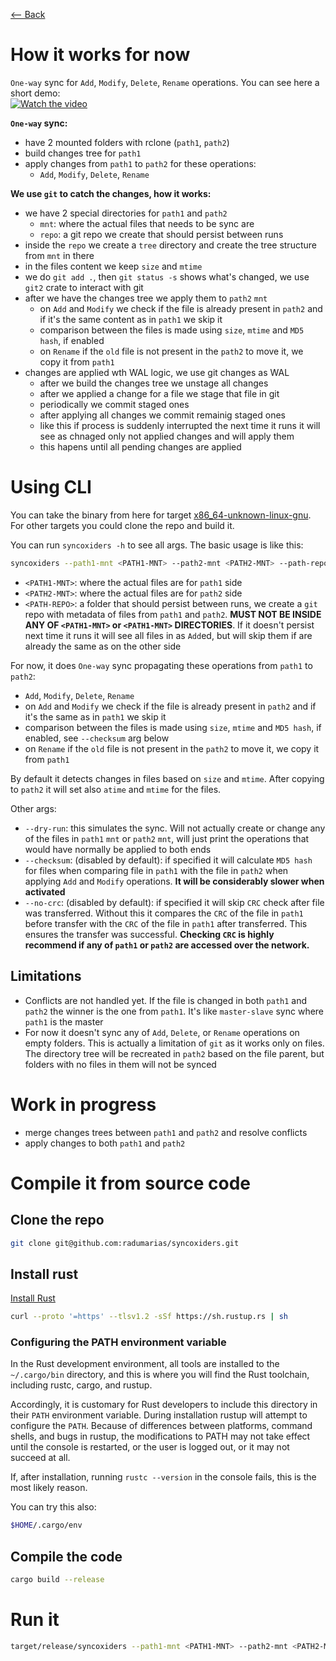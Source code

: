 [⟵ Back](../../README.md#poc)

# How it works for now

`One-way` sync for `Add`, `Modify`, `Delete`, `Rename` operations. You can see here a short demo:  
[![Watch the video](https://img.youtube.com/vi/JHQC1XpCzQw/0.jpg)](https://www.youtube.com/watch?v=JHQC1XpCzQw)

**`One-way` sync:**
- have 2 mounted folders with rclone (`path1`, `path2`)
- build changes tree for `path1`
- apply changes from `path1` to `path2` for these operations:
    - `Add`, `Modify`, `Delete`, `Rename`

**We use `git` to catch the changes, how it works:**
- we have 2 special directories for `path1` and `path2`
    - `mnt`: where the actual files that needs to be sync are
    - `repo`: a git repo we create that should persist between runs
- inside the `repo` we create a `tree` directory and create the tree structure from `mnt` in there
- in the files content we keep `size` and `mtime`
- we do `git add .`, then `git status -s` shows what's changed, we use `git2` crate to interact with git
- after we have the changes tree we apply them to `path2` `mnt`
    - on `Add` and `Modify` we check if the file is already present in `path2` and if it's the same content as in `path1` we skip it
    - comparison between the files is made using `size`, `mtime` and `MD5 hash`, if enabled
    - on `Rename` if the `old` file is not present in the `path2` to move it, we copy it from `path1`
- changes are applied wth WAL logic, we use git changes as WAL
     - after we build the changes tree we unstage all changes
     - after we applied a change for a file we stage that file in git
     - periodically we commit staged ones
     - after applying all changes we commit remainig staged ones
     - like this if process is suddenly interrupted the next time it runs it will see as chnaged only not applied changes and will apply them
     - this hapens until all pending changes are applied

# Using CLI

You can take the binary from here for target [x86_64-unknown-linux-gnu](https://drive.google.com/file/d/1UnWR5rnPfOW3OBLu21xJySPDVHkEbb-v/view?usp=sharing).  
For other targets you could clone the repo and build it.

You can run `syncoxiders -h` to see all args. The basic usage is like this:

```bash
syncoxiders --path1-mnt <PATH1-MNT> --path2-mnt <PATH2-MNT> --path-repo <PATH-REPO>
```

- `<PATH1-MNT>`: where the actual files are for `path1` side
- `<PATH2-MNT>`: where the actual files are for `path2` side
- `<PATH-REPO>`: a folder that should persist between runs, we create a `git` repo with metadata of files from `path1` and `path2`. **MUST NOT BE INSIDE ANY OF `<PATH1-MNT>` or `<PATH1-MNT>` DIRECTORIES**. If it doesn't persist next time it runs it will see all files in as `Add`ed, but will skip them if are already the same as on the other side

For now, it does `One-way` sync propagating these operations from `path1` to `path2`:
- `Add`, `Modify`, `Delete`, `Rename`
- on `Add` and `Modify` we check if the file is already present in `path2` and if it's the same as in `path1` we skip it
- comparison between the files is made using `size`, `mtime` and `MD5 hash`, if enabled, see `--checksum` arg below
- on `Rename` if the `old` file is not present in the `path2` to move it, we copy it from `path1`

By default it detects changes in files based on `size` and `mtime`. After copying to `path2` it will set also `atime` and `mtime` for the files.

Other args:
- `--dry-run`: this simulates the sync. Will not actually create or change any of the files in `path1` `mnt` or `path2` `mnt`, will just print the operations that would have normally be applied to both ends
- `--checksum`: (disabled by default): if specified it will calculate `MD5 hash` for files when comparing file in `path1` with the file in `path2` when applying `Add` and `Modify` operations. **It will be considerably slower when activated**
- `--no-crc`: (disabled by default): if specified it will skip `CRC` check after file was transferred. Without this it compares the `CRC` of the file in `path1` before transfer with the `CRC` of the file in `path1` after transferred. This ensures the transfer was successful. **Checking `CRC` is highly recommend if any of `path1` or `path2` are accessed over the network.**

## Limitations

- Conflicts are not handled yet. If the file is changed in both `path1` and `path2` the winner is the one from `path1`. It's like `master-slave` sync where `path1` is the master
- For now it doesn't sync any of `Add`, `Delete`, or `Rename` operations on empty folders. This is actually a limitation of `git` as it works only on files. The directory tree will be recreated in `path2` based on the file parent, but folders with no files in them will not be synced

# Work in progress

- merge changes trees between `path1` and `path2` and resolve conflicts
- apply changes to both `path1` and `path2`

# Compile it from source code

## Clone the repo

```bash
git clone git@github.com:radumarias/syncoxiders.git
```

## Install rust

[Install Rust](https://www.rust-lang.org/tools/install)

```bash
curl --proto '=https' --tlsv1.2 -sSf https://sh.rustup.rs | sh
```

### Configuring the PATH environment variable

In the Rust development environment, all tools are installed to the `~/.cargo/bin` directory, and this is where you will find the Rust toolchain, including rustc, cargo, and rustup.

Accordingly, it is customary for Rust developers to include this directory in their `PATH` environment variable. During installation rustup will attempt to configure the `PATH`. Because of differences between platforms, command shells, and bugs in rustup, the modifications to PATH may not take effect until the console is restarted, or the user is logged out, or it may not succeed at all.

If, after installation, running `rustc --version` in the console fails, this is the most likely reason.

You can try this also:

```bash
$HOME/.cargo/env
```

## Compile the code

```bash
cargo build --release
```
# Run it

```bash
target/release/syncoxiders --path1-mnt <PATH1-MNT> --path2-mnt <PATH2-MNT> --path-repo <PATH-REPO>
```
